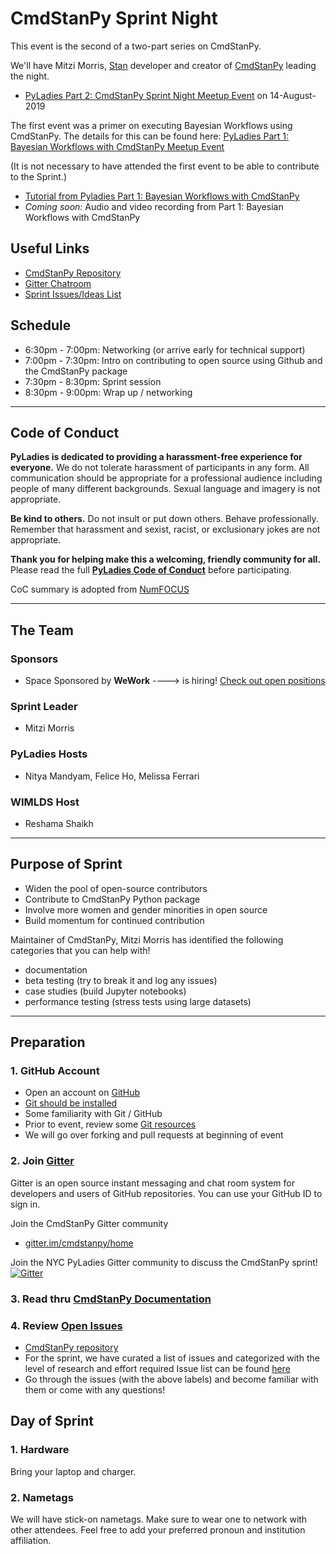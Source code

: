 # CmdStanPy Sprint Night  

This event is the second of a two-part series on CmdStanPy. 

We'll have Mitzi Morris, [Stan](https://mc-stan.org) developer and creator of [CmdStanPy](https://github.com/stan-dev/cmdstanpy) leading the night.

* [PyLadies Part 2: CmdStanPy Sprint Night Meetup Event](https://www.meetup.com/NYC-PyLadies/events/262999852/) on 14-August-2019

The first event was a primer on executing Bayesian Workflows using CmdStanPy. The details for this can be found here: [PyLadies Part 1: Bayesian Workflows with CmdStanPy Meetup Event](https://www.meetup.com/NYC-PyLadies/events/262999739/)

(It is not necessary to have attended the first event to be able to contribute to the Sprint.)

* [Tutorial from Pyladies Part 1: Bayesian Workflows with CmdStanPy](https://github.com/nyc-pyladies/2019-cmdstanpy-bayesian-workshop/blob/master/README.md)
* *Coming soon:* Audio and video recording from Part 1: Bayesian Workflows with CmdStanPy 
 
## Useful Links
* [CmdStanPy Repository](https://github.com/stan-dev/cmdstanpy)
* [Gitter Chatroom](https://gitter.im/cmdstanpy)
* [Sprint Issues/Ideas List](http://bit.ly/cmdstanpy-sprint-0814)

## Schedule
- 6:30pm - 7:00pm: Networking 
(or arrive early for technical support)
- 7:00pm - 7:30pm: Intro on contributing to open source using Github and the CmdStanPy package
- 7:30pm - 8:30pm: Sprint session
- 8:30pm - 9:00pm: Wrap up / networking

----
## Code of Conduct
**PyLadies is dedicated to providing a harassment-free experience for everyone.** We do not tolerate harassment of participants in any form. All communication should be appropriate for a professional audience including people of many different backgrounds. Sexual language and imagery is not appropriate.

**Be kind to others.** Do not insult or put down others. Behave professionally. Remember that harassment and sexist, racist, or exclusionary jokes are not appropriate.

**Thank you for helping make this a welcoming, friendly community for all.**  Please read the full [**PyLadies Code of Conduct**](https://www.pyladies.com/CodeOfConduct/) before participating.  

CoC summary is adopted from [NumFOCUS](https://numfocus.org/code-of-conduct)

---
## The Team

### Sponsors  
* Space Sponsored by **WeWork** ---->  is hiring!  [Check out open positions](https://careers.wework.com)

### Sprint Leader
* Mitzi Morris

### PyLadies Hosts
* Nitya Mandyam, Felice Ho, Melissa Ferrari

### WIMLDS Host
* Reshama Shaikh

---

## Purpose of Sprint
- Widen the pool of open-source contributors
- Contribute to CmdStanPy Python package
- Involve more women and gender minorities in open source
- Build momentum for continued contribution

Maintainer of CmdStanPy, Mitzi Morris has identified the following categories that you can help with!

- documentation  
- beta testing (try to break it and log any issues)  
- case studies (build Jupyter notebooks)  
- performance testing (stress tests using large datasets)

---

## Preparation

### 1.  GitHub Account
- Open an account on [GitHub](https://github.com/)
- [Git should be installed](https://git-scm.com/book/en/v2/Getting-Started-Installing-Git)
- Some familiarity with Git / GitHub 
- Prior to event, review some [Git resources](https://github.com/reshamas/git-intro-workshop/blob/master/extra_resources/resource_git_tutorials.md) 
- We will go over forking and pull requests at beginning of event

### 2.  Join [Gitter](https://gitter.im)
Gitter is an open source instant messaging and chat room system for developers and users of GitHub repositories.  You can use your GitHub ID to sign in. 

Join the CmdStanPy Gitter community 
* [gitter.im/cmdstanpy/home](https://gitter.im/cmdstanpy/home)

Join the NYC PyLadies Gitter community to discuss the CmdStanPy sprint!<br>
[![Gitter](https://badges.gitter.im/nyc-pyladies/2019-cmdstanpy-bayesian-workshop.svg)](https://gitter.im/nyc-pyladies/2019-cmdstanpy-bayesian-workshop?utm_source=badge&utm_medium=badge&utm_campaign=pr-badge)

### 3.  Read thru [CmdStanPy Documentation](https://cmdstanpy.readthedocs.io/en/latest/index.html)

### 4.  Review [Open Issues](http://bit.ly/cmdstanpy-sprint-0814) 
* [CmdStanPy repository](https://github.com/stan-dev/cmdstanpy/tree/master/docs)
* For the sprint, we have curated a list of issues and categorized with the level of research and effort required
Issue list can be found [here](http://bit.ly/cmdstanpy-sprint-0814)  
* Go through the issues (with the above labels) and become familiar with them or come with any questions!

## Day of Sprint

### 1.  Hardware
Bring your laptop and charger.

### 2.  Nametags
We will have stick-on nametags.  Make sure to wear one to network with other attendees.  Feel free to add your preferred pronoun and institution affiliation. 

